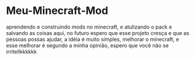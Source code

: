 # Meu-Minecraft-Mod
aprendendo e construindo mods no minecraft, e atulizando o pack e salvando as coisas aqui, no futuro espero que esse projeto cresça e que as pessoas possas ajudar, a idéia é muito simples, melhorar o minecraft, e esse melhorar é segundo a minha opinião, espero que você não se irritellkkkkkk
